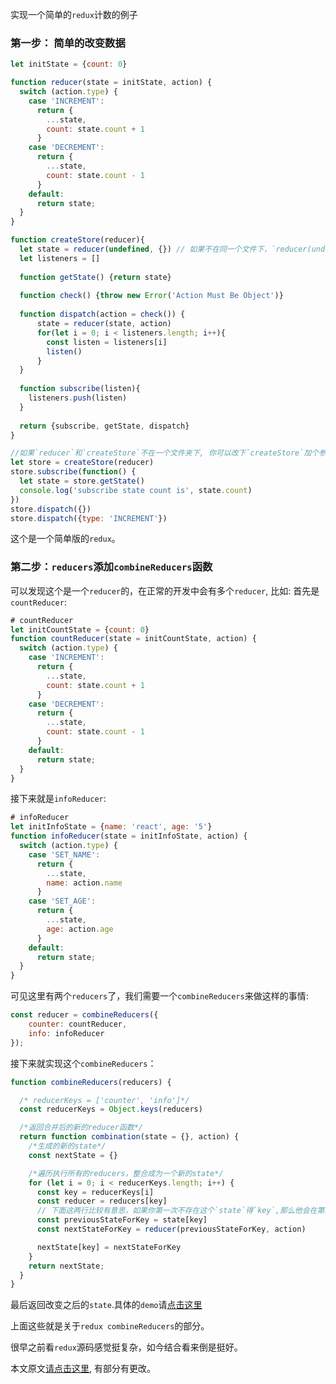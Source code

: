实现一个简单的`redux`计数的例子

### 第一步： 简单的改变数据

```js
let initState = {count: 0}

function reducer(state = initState, action) {
  switch (action.type) {
    case 'INCREMENT':
      return {
        ...state,
        count: state.count + 1
      }
    case 'DECREMENT':
      return {
        ...state,
        count: state.count - 1
      }
    default:
      return state;
  }
}

function createStore(reducer){
  let state = reducer(undefined, {}) // 如果不在同一个文件下，`reducer(undefined, {})`会返回初始化的`state`
  let listeners = []
  
  function getState() {return state}
  
  function check() {throw new Error('Action Must Be Object')}
  
  function dispatch(action = check()) {
      state = reducer(state, action)
      for(let i = 0; i < listeners.length; i++){
        const listen = listeners[i]
        listen()
      }
  }
  
  function subscribe(listen){
    listeners.push(listen)
  }
  
  return {subscribe, getState, dispatch}
}

//如果`reducer`和`createStore`不在一个文件夹下, 你可以改下`createStore`加个参数去接收`reducer`
let store = createStore(reducer)
store.subscribe(function() {
  let state = store.getState()
  console.log('subscribe state count is', state.count)
})
store.dispatch({})
store.dispatch({type: 'INCREMENT'})
```

这个是一个简单版的`redux`。

### 第二步：`reducers`添加`combineReducers`函数

可以发现这个是一个`reducer`的，在正常的开发中会有多个`reducer`, 比如:
首先是`countReducer`:
```js
# countReducer
let initCountState = {count: 0}
function countReducer(state = initCountState, action) {
  switch (action.type) {
    case 'INCREMENT':
      return {
        ...state,
        count: state.count + 1
      }
    case 'DECREMENT':
      return {
        ...state,
        count: state.count - 1
      }
    default:
      return state;
  }
}
```
接下来就是`infoReducer`:
```js
# infoReducer
let initInfoState = {name: 'react', age: '5'}
function infoReducer(state = initInfoState, action) {
  switch (action.type) {
    case 'SET_NAME':
      return {
        ...state,
        name: action.name
      }
    case 'SET_AGE':
      return {
        ...state,
        age: action.age
      }
    default:
      return state;
  }
}
```

可见这里有两个`reducers`了，我们需要一个`combineReducers`来做这样的事情:

```js
const reducer = combineReducers({
    counter: countReducer,
    info: infoReducer
});
```

接下来就实现这个`combineReducers`：

```js
function combineReducers(reducers) {

  /* reducerKeys = ['counter', 'info']*/
  const reducerKeys = Object.keys(reducers)

  /*返回合并后的新的reducer函数*/
  return function combination(state = {}, action) {
    /*生成的新的state*/
    const nextState = {}

    /*遍历执行所有的reducers，整合成为一个新的state*/
    for (let i = 0; i < reducerKeys.length; i++) {
      const key = reducerKeys[i]
      const reducer = reducers[key]
      // 下面这两行比较有意思，如果你第一次不存在这个`state`得`key`,那么他会在第二次给你主动加上对应`reducer key`的`state key`
      const previousStateForKey = state[key]
      const nextStateForKey = reducer(previousStateForKey, action)

      nextState[key] = nextStateForKey
    }
    return nextState;
  }
}
```
最后返回改变之后的`state`.具体的`demo`请[点击这里](https://github.com/xiaohesong/til/blob/master/front-end/react/redux/redux.js)

上面这些就是关于`redux combineReducers`的部分。



很早之前看`redux`源码感觉挺复杂，如今结合看来倒是挺好。

本文原文[请点击这里](https://github.com/brickspert/blog/issues/22), 有部分有更改。
